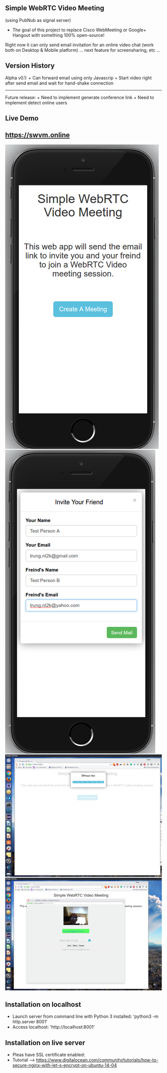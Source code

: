 Simple WebRTC Video Meeting 
---------------------------
(using PubNub as signal server)

+ The goal of this project to replace Cisco WebMeeting or Google+ Hangout with something 100% open-source! 

Right now it can only send email invitation for an online video chat (work both on Desktop & Mobile platform) 
... next feature for screensharing, etc ...

Version History
---------------

Alpha v0.1: 
    + Can forward email using only Javascrip
    + Start video right after send email
      and wait for hand-shake connection

------------------------------------------------    
Future release:
    + Need to implement generate conference link
    + Need to implement detect online users 

Live Demo
---------

https://swvm.online
-------------------

![Screenshot](screenshot/screenshot1.png)
![Screenshot](screenshot/screenshot2.png)
![Screenshot](screenshot/screenshot3.png)
![Screenshot](screenshot/screenshot4.png)

Installation on localhost
-------------------------

- Launch server from command line with Python 3 installed: 'python3 -m http.server 8001'
- Access localhost: 'http://localhost:8001'
 
Installation on live server
-------------------------
- Pleas have SSL certificate enabled:
- Tutorial --> https://www.digitalocean.com/community/tutorials/how-to-secure-nginx-with-let-s-encrypt-on-ubuntu-14-04
